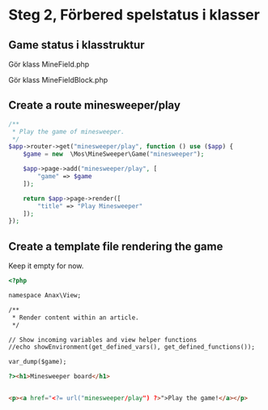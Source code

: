 Steg 2, Förbered spelstatus i klasser
==========================


Game status i klasstruktur
-----------------

Gör klass MineField.php

Gör klass MineFieldBlock.php



Create a route minesweeper/play
----------------------------

```php
/**
 * Play the game of minesweeper.
 */
$app->router->get("minesweeper/play", function () use ($app) {
    $game = new  \Mos\MineSweeper\Game("minesweeper");

    $app->page->add("minesweeper/play", [
        "game" => $game
    ]);

    return $app->page->render([
        "title" => "Play Minesweeper"
    ]);
});
```



Create a template file rendering the game
-------------------------------

Keep it empty for now.

```html
<?php

namespace Anax\View;

/**
 * Render content within an article.
 */

// Show incoming variables and view helper functions
//echo showEnvironment(get_defined_vars(), get_defined_functions());

var_dump($game);

?><h1>Minesweeper board</h1>


<p><a href="<?= url("minesweeper/play") ?>">Play the game!</a></p>
```

